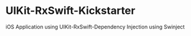 # UIKit-RxSwift-Kickstarter
iOS Application using UIKit-RxSwift-Dependency Injection using Swinject

